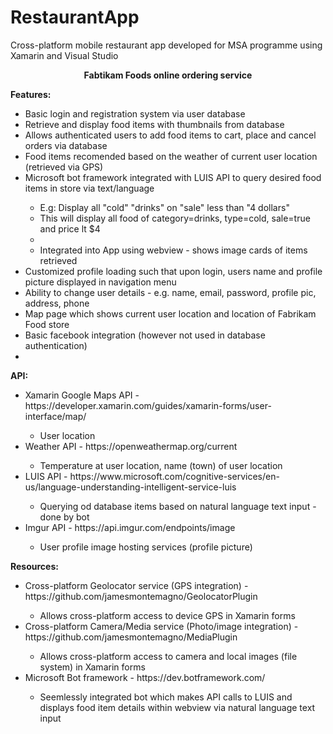 # RestaurantApp
Cross-platform mobile restaurant app developed for MSA programme using Xamarin and Visual Studio

<center><strong>Fabtikam Foods online ordering service</strong></center>

<strong>Features:</strong>
<ul>
  <li>Basic login and registration system via user database</li>
  <li>Retrieve and display food items with thumbnails from database</li>
  <li>Allows authenticated users to add food items to cart, place and cancel orders via database</li>
  <li>Food items recomended based on the weather of current user location (retrieved via GPS)</li>
  <li>Microsoft bot framework integrated with LUIS API to query desired food items in store via text/language</li>
  <ul>
    <li>E.g: Display all "cold" "drinks" on "sale" less than "4 dollars"</li>
    <li>This will display all food of category=drinks, type=cold, sale=true and price lt $4<li>
    <li>Integrated into App using webview - shows image cards of items retrieved</li>
  </ul>
  <li>Customized profile loading such that upon login, users name and profile picture displayed in navigation menu</li>
  <li>Ability to change user details - e.g. name, email, password, profile pic, address, phone</li>
  <li>Map page which shows current user location and location of Fabrikam Food store</li>
  <li>Basic facebook integration (however not used in database authentication)<li>
</ul>

<strong>API:</strong>
<ul>
  <li>Xamarin Google Maps API - <a>https://developer.xamarin.com/guides/xamarin-forms/user-interface/map/</a></li>
  <ul>
    <li>User location</li>
  </ul>
  <li>Weather API - <a>https://openweathermap.org/current</a></li>
  <ul>
    <li>Temperature at user location, name (town) of user location</li>
  </ul>
  <li>LUIS API - <a>https://www.microsoft.com/cognitive-services/en-us/language-understanding-intelligent-service-luis</a></li>
  <ul>
    <li>Querying od database items based on natural language text input - done by bot</li>
  </ul>
  <li>Imgur API - <a>https://api.imgur.com/endpoints/image</a></li>
  <ul>
    <li>User profile image hosting services (profile picture)</li>
  </ul>
</ul>

<strong>Resources:</strong>
<ul>
  <li>Cross-platform Geolocator service (GPS integration) - <a>https://github.com/jamesmontemagno/GeolocatorPlugin</a></li>
  <ul>
    <li>Allows cross-platform access to device GPS in Xamarin forms</li>
  </ul>
  <li>Cross-platform Camera/Media service (Photo/image integration) - <a>https://github.com/jamesmontemagno/MediaPlugin</a></li>
  <ul>
    <li>Allows cross-platform access to camera and local images (file system) in Xamarin forms</li>
  </ul>
  <li>Microsoft Bot framework - <a>https://dev.botframework.com/</a></li>
  <ul>
    <li>Seemlessly integrated bot which makes API calls to LUIS and displays food item details within webview via natural language text input</li>
  </ul>
</ul>
